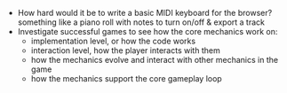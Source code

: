 - How hard would it be to write a basic MIDI keyboard for the browser? something like a piano roll with notes to turn on/off & export a track
- Investigate successful games to see how the core mechanics work on:
	- implementation level, or how the code works
	- interaction level, how the player interacts with them
	- how the mechanics evolve and interact with other mechanics in the game
	- how the mechanics support the core gameplay loop